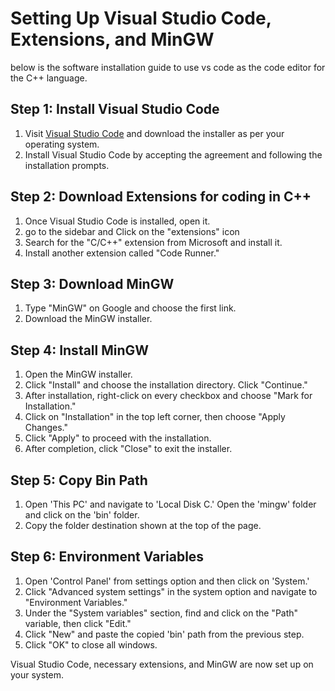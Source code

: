 # Setting Up Visual Studio Code, Extensions, and MinGW
below is the software installation guide to use vs code as the code editor for the C++ language.

## Step 1: Install Visual Studio Code

1. Visit [Visual Studio Code](https://code.visualstudio.com/download) and download the installer as per your operating system.
2. Install Visual Studio Code by accepting the agreement and following the installation prompts.

## Step 2: Download Extensions for coding in C++

1. Once Visual Studio Code is installed, open it.
2. go to the sidebar and Click on the "extensions" icon 
3. Search for the "C/C++" extension from Microsoft and install it.
4. Install another extension called "Code Runner."

## Step 3: Download MinGW

1. Type "MinGW" on Google and choose the first link.
2. Download the MinGW installer.

## Step 4: Install MinGW

1. Open the MinGW installer.
2. Click "Install" and choose the installation directory. Click "Continue."
3. After installation, right-click on every checkbox and choose "Mark for Installation."
4. Click on "Installation" in the top left corner, then choose "Apply Changes."
5. Click "Apply" to proceed with the installation.
6. After completion, click "Close" to exit the installer.

## Step 5: Copy Bin Path

1. Open 'This PC' and navigate to 'Local Disk C.' Open the 'mingw' folder and click on the 'bin' folder.
2. Copy the folder destination shown at the top of the page.

## Step 6: Environment Variables

1. Open 'Control Panel' from settings option and then click on 'System.'
2. Click "Advanced system settings" in the system option and navigate to "Environment Variables."
3. Under the "System variables" section, find and click on the "Path" variable, then click "Edit."
4. Click "New" and paste the copied 'bin' path from the previous step.
5. Click "OK" to close all windows.

Visual Studio Code, necessary extensions, and MinGW are now set up on your system.
